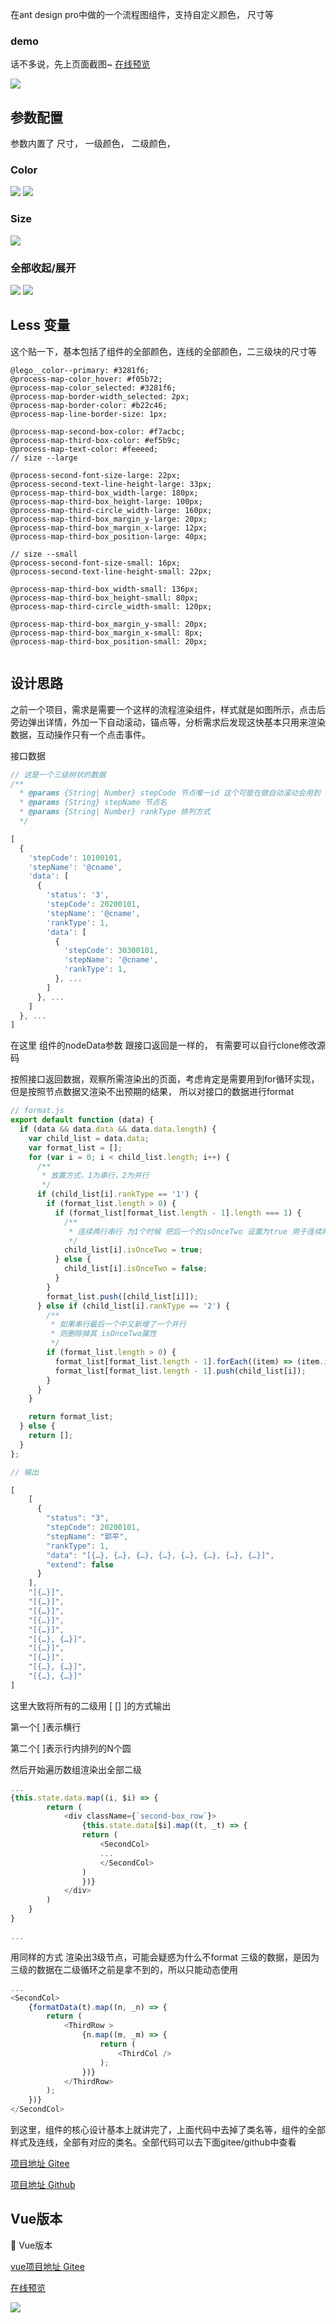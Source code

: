 

在ant design pro中做的一个流程图组件，支持自定义颜色， 尺寸等

<!-- more -->

### demo

话不多说，先上页面截图~
<a href="http://www.zhaozhenfa1995.gitee.io/process-map" target="_blank">在线预览</a>

<img src="https://zazzzf.github.io/assets/img/Snipaste_2021-04-02_09-15-03.2df1736a.png" class="zoom-custom-imgs" />



## 参数配置

参数内置了 尺寸， 一级颜色， 二级颜色，

### Color

<img src="https://zazzzf.github.io/assets/img/Snipaste_2021-04-02_10-19-33.794bb21d.png" class="zoom-custom-imgs" />
<img src="https://zazzzf.github.io/assets/img/Snipaste_2021-04-02_10-26-34.06064abd.png" class="zoom-custom-imgs" />

### Size 

<img src="https://zazzzf.github.io/assets/img/Snipaste_2021-04-02_10-27-29.376fea56.png" class="zoom-custom-imgs" />

### 全部收起/展开

<img src="https://zazzzf.github.io/assets/img/ex.91e75c51.png" class="zoom-custom-imgs" />
<img src="https://zazzzf.github.io/assets/img/ex1.a75ce814.png" class="zoom-custom-imgs" />


## Less 变量

这个贴一下，基本包括了组件的全部颜色，连线的全部颜色，二三级块的尺寸等

```less
@lego__color--primary: #3281f6;
@process-map-color_hover: #f05b72;
@process-map-color_selected: #3281f6;
@process-map-border-width_selected: 2px;
@process-map-border-color: #b22c46;
@process-map-line-border-size: 1px;

@process-map-second-box-color: #f7acbc;
@process-map-third-box-color: #ef5b9c;
@process-map-text-color: #feeeed;
// size --large

@process-second-font-size-large: 22px;
@process-second-text-line-height-large: 33px;
@process-map-third-box_width-large: 180px;
@process-map-third-box_height-large: 100px;
@process-map-third-circle_width-large: 160px;
@process-map-third-box_margin_y-large: 20px;
@process-map-third-box_margin_x-large: 12px;
@process-map-third-box_position-large: 40px;

// size --small
@process-second-font-size-small: 16px;
@process-second-text-line-height-small: 22px;

@process-map-third-box_width-small: 136px;
@process-map-third-box_height-small: 80px;
@process-map-third-circle_width-small: 120px;

@process-map-third-box_margin_y-small: 20px;
@process-map-third-box_margin_x-small: 8px;
@process-map-third-box_position-small: 20px;


```

## 设计思路

之前一个项目，需求是需要一个这样的流程渲染组件，样式就是如图所示，点击后旁边弹出详情，外加一下自动滚动，锚点等，分析需求后发现这快基本只用来渲染数据，互动操作只有一个点击事件。

接口数据

```javascript
// 这是一个三级树状的数据
/**
  * @params {String| Number} stepCode 节点唯一id 这个可能在做自动滚动会用到
  * @params {String} stepName 节点名
  * @params {String| Number} rankType 排列方式
  */

[
  {
    'stepCode': 10100101,
    'stepName': '@cname',
    'data': [
      {
        'status': '3',
        'stepCode': 20200101,
        'stepName': '@cname',
        'rankType': 1,
        'data': [
          {
            'stepCode': 30300101,
            'stepName': '@cname',
            'rankType': 1,
          }, ...
        ]
      }, ...
    ]
  }, ...
]

```
在这里 组件的nodeData参数 跟接口返回是一样的， 有需要可以自行clone修改源码

按照接口返回数据，观察所需渲染出的页面，考虑肯定是需要用到for循环实现，但是按照节点数据又渲染不出预期的结果，
所以对接口的数据进行format

```javascript
// format.js
export default function (data) {
  if (data && data.data && data.data.length) {
    var child_list = data.data;
    var format_list = [];
    for (var i = 0; i < child_list.length; i++) {
      /**
       * 放置方式，1为串行，2为并行
       */
      if (child_list[i].rankType == '1') {
        if (format_list.length > 0) {
          if (format_list[format_list.length - 1].length === 1) {
            /**
             * 连续两行串行 为1个时候 把后一个的isOnceTwo 设置为true 用于连续两个单一块串行的判断 最后一个串行块的上连接线需要删减
             */
            child_list[i].isOnceTwo = true;
          } else {
            child_list[i].isOnceTwo = false;
          }
        }
        format_list.push([child_list[i]]);
      } else if (child_list[i].rankType == '2') {
        /**
         * 如果串行最后一个中又新增了一个并行
         * 则删除掉其 isOnceTwo属性
         */
        if (format_list.length > 0) {
          format_list[format_list.length - 1].forEach((item) => (item.isOnceTwo = false));
          format_list[format_list.length - 1].push(child_list[i]);
        }
      }
    }

    return format_list;
  } else {
    return [];
  }
};
```
```javascript
// 输出

[
    [
      {
        "status": "3",
        "stepCode": 20200101,
        "stepName": "郭平",
        "rankType": 1,
        "data": "[{…}, {…}, {…}, {…}, {…}, {…}, {…}, {…}]",
        "extend": false
      }
    ],
    "[{…}]",
    "[{…}]",
    "[{…}]",
    "[{…}]",
    "[{…}]",
    "[{…}, {…}]",
    "[{…}]",
    "[{…}]",
    "[{…}, {…}]",
    "[{…}, {…}]"
]
```
这里大致将所有的二级用 [ [] ]的方式输出

第一个[ ]表示横行

第二个[ ]表示行内排列的N个圆

然后开始遍历数组渲染出全部二级

```javascript
...
{this.state.data.map((i, $i) => {
        return (
            <div className={`second-box_row`}>
                {this.state.data[$i].map((t, _t) => {
                return (
                    <SecondCol>
                    ...
                    </SecondCol>
                )
                })}
            </div>
        )
    }
}

...
```

用同样的方式 渲染出3级节点，可能会疑惑为什么不format 三级的数据，是因为三级的数据在二级循环之前是拿不到的，所以只能动态使用

```javascript
...
<SecondCol>
    {formatData(t).map((n, _n) => {
        return (
            <ThirdRow >
                {n.map((m, _m) => {
                    return (
                        <ThirdCol />
                    );
                })}
            </ThirdRow>
        );
    })}
</SecondCol>
```



到这里，组件的核心设计基本上就讲完了，上面代码中去掉了类名等，组件的全部样式及连线，全部有对应的类名。全部代码可以去下面gitee/github中查看






<a href="http://www.gitee.com/zhaozhenfa1995/process-map" target="_blank">项目地址 Gitee</a>

<a href="http://www.github.com/zazzzf/process-map" target="_blank">项目地址 Github</a>


## Vue版本
:tada: Vue版本

<a href="http://www.gitee.com/zhaozhenfa1995/vue-process-map" target="_blank">vue项目地址 Gitee</a>

<a href="http://www.zhaozhenfa1995.gitee.io/vue-process-map" target="_blank">在线预览</a>

<img src="https://zazzzf.github.io/assets/img/Snipaste_2021-04-02_14-41-09.9a772e7a.png" class="zoom-custom-imgs" />

